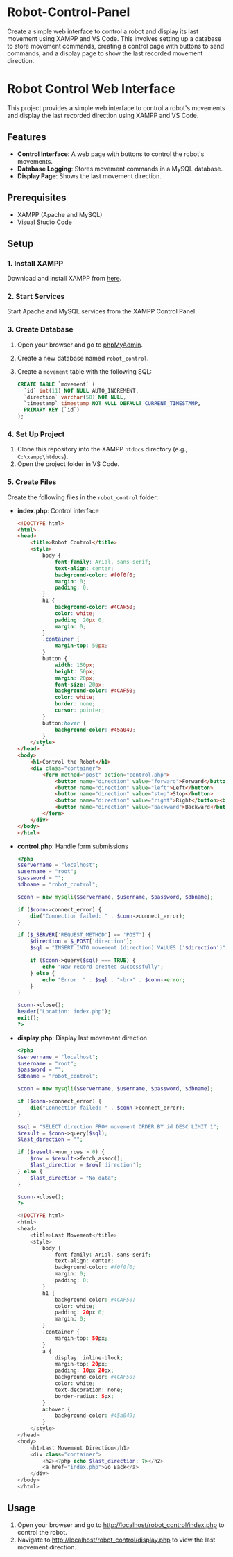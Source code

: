 # Robot-Control-Panel
Create a simple web interface to control a robot and display its last movement using XAMPP and VS Code. This involves setting up a database to store movement commands, creating a control page with buttons to send commands, and a display page to show the last recorded movement direction.

# Robot Control Web Interface

This project provides a simple web interface to control a robot's movements and display the last recorded direction using XAMPP and VS Code.

## Features

- **Control Interface**: A web page with buttons to control the robot's movements.
- **Database Logging**: Stores movement commands in a MySQL database.
- **Display Page**: Shows the last movement direction.

## Prerequisites

- XAMPP (Apache and MySQL)
- Visual Studio Code

## Setup

### 1. Install XAMPP

Download and install XAMPP from [here](https://www.apachefriends.org/index.html).

### 2. Start Services

Start Apache and MySQL services from the XAMPP Control Panel.

### 3. Create Database

1. Open your browser and go to [phpMyAdmin](http://localhost/phpmyadmin).
2. Create a new database named `robot_control`.
3. Create a `movement` table with the following SQL:

    ```sql
    CREATE TABLE `movement` (
      `id` int(11) NOT NULL AUTO_INCREMENT,
      `direction` varchar(50) NOT NULL,
      `timestamp` timestamp NOT NULL DEFAULT CURRENT_TIMESTAMP,
      PRIMARY KEY (`id`)
    );
    ```

### 4. Set Up Project

1. Clone this repository into the XAMPP `htdocs` directory (e.g., `C:\xampp\htdocs`).
2. Open the project folder in VS Code.

### 5. Create Files

Create the following files in the `robot_control` folder:

- **index.php**: Control interface

    ```html
    <!DOCTYPE html>
    <html>
    <head>
        <title>Robot Control</title>
        <style>
            body {
                font-family: Arial, sans-serif;
                text-align: center;
                background-color: #f0f0f0;
                margin: 0;
                padding: 0;
            }
            h1 {
                background-color: #4CAF50;
                color: white;
                padding: 20px 0;
                margin: 0;
            }
            .container {
                margin-top: 50px;
            }
            button {
                width: 150px;
                height: 50px;
                margin: 20px;
                font-size: 20px;
                background-color: #4CAF50;
                color: white;
                border: none;
                cursor: pointer;
            }
            button:hover {
                background-color: #45a049;
            }
        </style>
    </head>
    <body>
        <h1>Control the Robot</h1>
        <div class="container">
            <form method="post" action="control.php">
                <button name="direction" value="forward">Forward</button><br>
                <button name="direction" value="left">Left</button>
                <button name="direction" value="stop">Stop</button>
                <button name="direction" value="right">Right</button><br>
                <button name="direction" value="backward">Backward</button>
            </form>
        </div>
    </body>
    </html>
    ```

- **control.php**: Handle form submissions

    ```php
    <?php
    $servername = "localhost";
    $username = "root";
    $password = "";
    $dbname = "robot_control";

    $conn = new mysqli($servername, $username, $password, $dbname);

    if ($conn->connect_error) {
        die("Connection failed: " . $conn->connect_error);
    }

    if ($_SERVER['REQUEST_METHOD'] == 'POST') {
        $direction = $_POST['direction'];
        $sql = "INSERT INTO movement (direction) VALUES ('$direction')";

        if ($conn->query($sql) === TRUE) {
            echo "New record created successfully";
        } else {
            echo "Error: " . $sql . "<br>" . $conn->error;
        }
    }

    $conn->close();
    header("Location: index.php");
    exit();
    ?>
    ```

- **display.php**: Display last movement direction

    ```php
    <?php
    $servername = "localhost";
    $username = "root";
    $password = "";
    $dbname = "robot_control";

    $conn = new mysqli($servername, $username, $password, $dbname);

    if ($conn->connect_error) {
        die("Connection failed: " . $conn->connect_error);
    }

    $sql = "SELECT direction FROM movement ORDER BY id DESC LIMIT 1";
    $result = $conn->query($sql);
    $last_direction = "";

    if ($result->num_rows > 0) {
        $row = $result->fetch_assoc();
        $last_direction = $row['direction'];
    } else {
        $last_direction = "No data";
    }

    $conn->close();
    ?>

    <!DOCTYPE html>
    <html>
    <head>
        <title>Last Movement</title>
        <style>
            body {
                font-family: Arial, sans-serif;
                text-align: center;
                background-color: #f0f0f0;
                margin: 0;
                padding: 0;
            }
            h1 {
                background-color: #4CAF50;
                color: white;
                padding: 20px 0;
                margin: 0;
            }
            .container {
                margin-top: 50px;
            }
            a {
                display: inline-block;
                margin-top: 20px;
                padding: 10px 20px;
                background-color: #4CAF50;
                color: white;
                text-decoration: none;
                border-radius: 5px;
            }
            a:hover {
                background-color: #45a049;
            }
        </style>
    </head>
    <body>
        <h1>Last Movement Direction</h1>
        <div class="container">
            <h2><?php echo $last_direction; ?></h2>
            <a href="index.php">Go Back</a>
        </div>
    </body>
    </html>
    ```

## Usage

1. Open your browser and go to [http://localhost/robot_control/index.php](http://localhost/robot_control/index.php) to control the robot.
2. Navigate to [http://localhost/robot_control/display.php](http://localhost/robot_control/display.php) to view the last movement direction.
